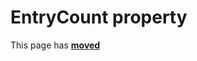 # EntryCount property #

This page has [**moved**](https://lib-docs.delphidabbler.com/ResFile/1/API/TPJResourceFile-EntryCount)